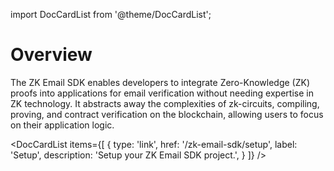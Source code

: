import DocCardList from '@theme/DocCardList';

# Overview

The ZK Email SDK enables developers to integrate Zero-Knowledge (ZK) proofs into applications for email verification without needing expertise in ZK technology. It abstracts away the complexities of zk-circuits, compiling, proving, and contract verification on the blockchain, allowing users to focus on their application logic.

<DocCardList 
  items={[
    {
      type: 'link',
      href: '/zk-email-sdk/setup',
      label: 'Setup', 
      description: 'Setup your ZK Email SDK project.',
    }
  ]}
/>
